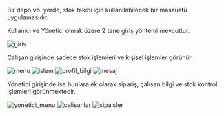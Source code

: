 Bir depo vb. yerde, stok takibi için kullanılabilecek bir masaüstü uygulamasıdır.

Kullanıcı ve Yönetici olmak üzere 2 tane giriş yöntemi mevcuttur.

![giris](https://user-images.githubusercontent.com/32410197/219417291-86245417-642e-4d85-86fa-0c48855b41d5.png)

Çalışan girişinde sadece stok işlemleri ve kişisel işlemler görünür.

![menu](https://user-images.githubusercontent.com/32410197/219417331-b7421565-ee1e-4155-af52-74902d73f0f3.png)
![islem](https://user-images.githubusercontent.com/32410197/219417344-ebbdda21-9c79-403e-913c-335eb08c7496.png)
![profil_bilgi](https://user-images.githubusercontent.com/32410197/219417416-8db2764a-1a49-4df5-a235-31403f9ba3e4.png)
![mesaj](https://user-images.githubusercontent.com/32410197/219417428-baa1b6b3-4296-4c4f-8ba1-00096a965141.png)

Yönetici girişinde ise bunlara ek olarak sipariş, çalışan bilgi ve stok kontrol işlemleri görünmektedir.

![yonetici_menu](https://user-images.githubusercontent.com/32410197/219417745-02ceda71-4134-483f-ab6d-1a794286167a.png)
![calisanlar](https://user-images.githubusercontent.com/32410197/219417752-4b12b440-7379-482b-a0eb-6e962794d040.png)
![sipaisler](https://user-images.githubusercontent.com/32410197/219417771-4aab6eb2-f6b2-45b9-baf1-ce66827a0c84.png)
